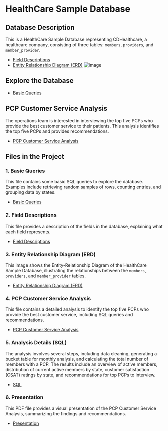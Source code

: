 # HealthCare Sample Database

## Database Description
This is a HealthCare Sample Database representing CDHealthcare, a healthcare company, consisting of three tables: `members`, `providers`, and `member_provider`.

- [Field Descriptions](https://github.com/ChristineCYin/HealthCare_Sample_Database/blob/main/field_descriptions.md)
- [Entity Relationship Diagram (ERD)](https://github.com/ChristineCYin/HealthCare_Sample_Database/blob/main/healthcare_sample_database_ER.jpeg)
![image](https://github.com/ChristineCYin/HealthCare_Sample_Database/assets/28497315/3be3f209-a976-4a9b-9ab3-688358d8513c)


## Explore the Database
- [Basic Queries](https://github.com/ChristineCYin/HealthCare_Sample_Database/blob/main/basic_queries.md)

## PCP Customer Service Analysis
The operations team is interested in interviewing the top five PCPs who provide the best customer service to their patients. This analysis identifies the top five PCPs and provides recommendations.
- [PCP Customer Service Analysis](https://github.com/ChristineCYin/HealthCare_Sample_Database/blob/main/pcp_customer_service_analysis.md)


## Files in the Project

### 1. Basic Queries
This file contains some basic SQL queries to explore the database. Examples include retrieving random samples of rows, counting entries, and grouping data by states.

- [Basic Queries](https://github.com/ChristineCYin/HealthCare_Sample_Database/blob/main/basic_queries.md)

### 2. Field Descriptions
This file provides a description of the fields in the database, explaining what each field represents.

- [Field Descriptions](https://github.com/ChristineCYin/HealthCare_Sample_Database/blob/main/field_descriptions.md)

### 3. Entity Relationship Diagram (ERD)
This image shows the Entity-Relationship Diagram of the HealthCare Sample Database, illustrating the relationships between the `members`, `providers`, and `member_provider` tables.

- [Entity Relationship Diagram (ERD)](https://github.com/ChristineCYin/HealthCare_Sample_Database/blob/main/healthcare_sample_database_ER.jpeg)

### 4. PCP Customer Service Analysis
This file contains a detailed analysis to identify the top five PCPs who provide the best customer service, including SQL queries and recommendations.

- [PCP Customer Service Analysis](https://github.com/ChristineCYin/HealthCare_Sample_Database/blob/main/pcp_customer_service_analysis.md)

### 5. Analysis Details (SQL)
The analysis involves several steps, including data cleaning, generating a bucket table for monthly analysis, and calculating the total number of members with a PCP. The results include an overview of active members, distribution of current active members by state, customer satisfaction (CSAT) ratings by state, and recommendations for top PCPs to interview.

- [SQL](https://github.com/ChristineCYin/HealthCare_Sample_Database/blob/main/pcp_customer_service_analysis.sql)

### 6. Presentation
This PDF file provides a visual presentation of the PCP Customer Service Analysis, summarizing the findings and recommendations.

- [Presentation](https://github.com/ChristineCYin/HealthCare_Sample_Database/blob/main/pcp_customer_service_analysis.pdf)
